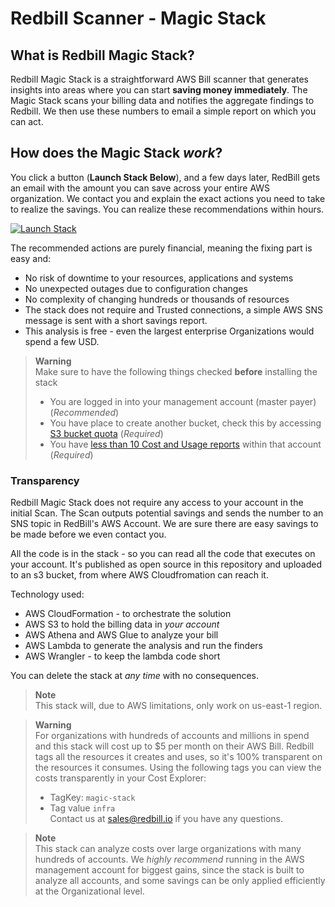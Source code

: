 # Redbill Scanner - Magic Stack

## What is Redbill Magic Stack?

Redbill Magic Stack is a straightforward AWS Bill scanner that generates insights into areas where you can start **saving money immediately**. The Magic Stack scans your billing data and notifies the aggregate findings to Redbill. We then use these numbers to email a simple report on which you can act.

## How does the Magic Stack *work*?

You click a button (**Launch Stack Below**), and a few days later, RedBill gets an email with the amount you can save across your entire AWS organization.
We contact you and explain the exact actions you need to take to realize the savings. You can realize these recommendations within hours.

[![Launch Stack](https://cdn.rawgit.com/buildkite/cloudformation-launch-stack-button-svg/master/launch-stack.svg)](https://us-east-1.console.aws.amazon.com/cloudformation/home?region=us-east-1#/stacks/create/review?templateURL=https://redbill-scanner.s3.amazonaws.com/magic-stack.yaml&stackName=RedbillMagicStack)

The recommended actions are purely financial, meaning the fixing part is easy and:
* No risk of downtime to your resources, applications and systems
* No unexpected outages due to configuration changes
* No complexity of changing hundreds or thousands of resources
* The stack does not require and Trusted connections, a simple AWS SNS message is sent with a short savings report.
* This analysis is free - even the largest enterprise Organizations would spend a few USD.

> **Warning** \
> Make sure to have the following things checked **before** installing the stack
> * You are logged in into your management account (master payer) (*Recommended*)
> * You have place to create another bucket, check this by accessing [S3 bucket quota](https://us-east-1.console.aws.amazon.com/servicequotas/home/services/s3/quotas/) (*Required*)
> * You have [less than 10 Cost and Usage reports](https://us-east-1.console.aws.amazon.com/billing/home?region=us-east-1#/reports) within that account (*Required*)


### Transparency

Redbill Magic Stack does not require any access to your account in the initial Scan. 
The Scan outputs potential savings and sends the number to an SNS topic in RedBill's AWS Account. 
We are sure there are easy savings to be made before we even contact you.

All the code is in the stack - so you can read all the code that executes on your account.  It's published as open source in this repository and uploaded to an s3 bucket, from where AWS Cloudfromation can reach it.

Technology used:

* AWS CloudFormation - to orchestrate the solution
* AWS S3 to hold the billing data in *your account*
* AWS Athena and AWS Glue to analyze your bill
* AWS Lambda to generate the analysis and run the finders
* AWS Wrangler - to keep the lambda code short


You can delete the stack at *any time* with no consequences.

> **Note** \
> This stack will, due to AWS limitations, only work on us-east-1 region.

> **Warning** \
> For organizations with hundreds of accounts and millions in spend and this stack will cost up to $5 per month on their AWS Bill.
> Redbill tags all the resources it creates and uses, so it's 100% transparent on the resources it consumes. 
> Using the following tags you can view the costs transparently in your Cost Explorer: 
> * TagKey: `magic-stack`
> * Tag value `infra` \
> Contact us at sales@redbill.io if you have any questions. 


> **Note** \
> This stack can analyze costs over large organizations with many hundreds of accounts.
> We *highly recommend*  running in the AWS management account for biggest gains, since the stack is built to analyze all accounts,
> and some savings can be only applied efficiently at the Organizational level.

